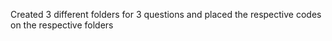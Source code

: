 Created 3 different folders for 3 questions and placed the respective codes on the respective folders
